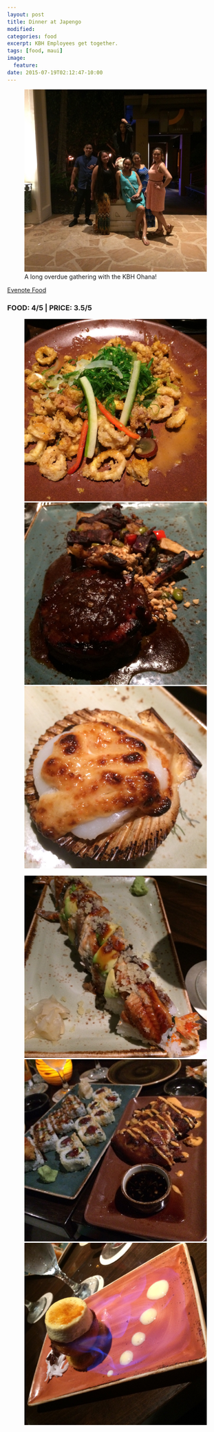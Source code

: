 ```yaml
---
layout: post
title: Dinner at Japengo
modified:
categories: food
excerpt: KBH Employees get together.
tags: [food, maui]
image:
  feature:
date: 2015-07-19T02:12:47-10:00
---
```


<figure>
	<img src="/images/japengo-kbh.jpg">
	<figcaption>A long overdue gathering with the KBH Ohana!</figcaption>
</figure>

<a href="https://www.evernote.com/shard/s19/sh/ae9dea7d-a5da-48a9-97d5-1bbfdd11b527/8baabce240040d85">Evenote Food</a>

### FOOD: 4/5 | PRICE: 3.5/5
<figure class="third">
		<img src="/images/japengo1.jpg">
	<img src="/images/japengo2.jpg">
	<img src="/images/japengo3.jpg">
</figure>
<figure class="third">
	<img src="/images/japengo4.jpg">
	<img src="/images/japengo5.jpg">
	<img src="/images/japengo6.jpg">
</figure>